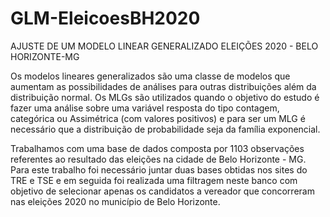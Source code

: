 # GLM-EleicoesBH2020
 AJUSTE DE UM MODELO LINEAR GENERALIZADO ELEIÇÕES 2020 - BELO HORIZONTE-MG

Os modelos lineares generalizados são uma classe de modelos que aumentam as
possibilidades de análises para outras distribuições além da distribuição normal. Os MLGs são
utilizados quando o objetivo do estudo é fazer uma análise sobre uma variável resposta do tipo
contagem, categórica ou Assimétrica (com valores positivos) e para ser um MLG é necessário
que a distribuição de probabilidade seja da família exponencial.

Trabalhamos com uma base de dados composta por 1103 observações referentes ao
resultado das eleições na cidade de Belo Horizonte - MG. Para este trabalho foi necessário
juntar duas bases obtidas nos sites do TRE e TSE e em seguida foi realizada uma filtragem neste
banco com objetivo de selecionar apenas os candidatos a vereador que concorreram nas eleições
2020 no município de Belo Horizonte.
